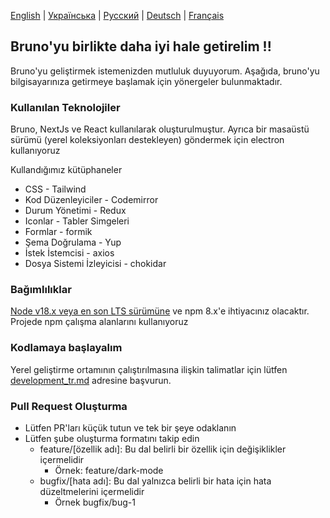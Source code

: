 [English](contributing.md) | [Українська](contributing_ua.md) | [Русский](contributing_ru.md) | [Deutsch](contributing_de.md) | [Français](contributing_fr.md)

## Bruno'yu birlikte daha iyi hale getirelim !!

Bruno'yu geliştirmek istemenizden mutluluk duyuyorum. Aşağıda, bruno'yu bilgisayarınıza getirmeye başlamak için yönergeler bulunmaktadır.

### Kullanılan Teknolojiler

Bruno, NextJs ve React kullanılarak oluşturulmuştur. Ayrıca bir masaüstü sürümü (yerel koleksiyonları destekleyen) göndermek için electron kullanıyoruz

Kullandığımız kütüphaneler

- CSS - Tailwind
- Kod Düzenleyiciler - Codemirror
- Durum Yönetimi - Redux
- Iconlar - Tabler Simgeleri
- Formlar - formik
- Şema Doğrulama - Yup
- İstek İstemcisi - axios
- Dosya Sistemi İzleyicisi - chokidar

### Bağımlılıklar

[Node v18.x veya en son LTS sürümüne](https://nodejs.org/en/) ve npm 8.x'e ihtiyacınız olacaktır. Projede npm çalışma alanlarını kullanıyoruz

### Kodlamaya başlayalım

Yerel geliştirme ortamının çalıştırılmasına ilişkin talimatlar için lütfen [development_tr.md](docs/development_tr.md) adresine başvurun.

### Pull Request Oluşturma

- Lütfen PR'ları küçük tutun ve tek bir şeye odaklanın
- Lütfen şube oluşturma formatını takip edin
  - feature/[özellik adı]: Bu dal belirli bir özellik için değişiklikler içermelidir
    - Örnek: feature/dark-mode
  - bugfix/[hata adı]: Bu dal yalnızca belirli bir hata için hata düzeltmelerini içermelidir
    - Örnek bugfix/bug-1
